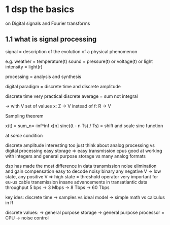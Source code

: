 # 1 dsp the basics

on Digital signals and Fourier transforms

## 1.1 what is signal processing

signal = description of the evolution of a physical phenomenon

e.g.
weather = temperature(t)
sound = pressure(t)
        or voltage(t)
or light intensity = light(r)

processing = analysis and synthesis

digital paradigm = discrete time and discrete amplitude

discrete time very practical
discrete average = sum not integral

-> with V set of values
x: Z -> V instead of f: R -> V

Sampling theorem

x(t) = sum_n=-inf^inf x[n] sinc((t - n Ts) / Ts)
= shift and scale sinc function

at _some_ condition

discrete amplitude interesting too
just think about analog processing vs digital processing
easy storage => easy transmission
cpus good at working with integers
and general purpose storage vs many analog formats

dsp has made the most difference in data transmission
noise elimination and gain compensation
easy to decode noisy binary
any negative V => low state, any positive V => high state
= threshold operator
very important for eu-us cable transmission
insane advancements in transatlantic data throughput
5 bps -> 3 Mbps -> 8 Tbps -> 60 Tbps

key ides:
discrete time
-> samples vs ideal model
-> simple math vs calculus in R

discrete values:
-> general purpose storage
-> general purpose processor = CPU
-> noise control
